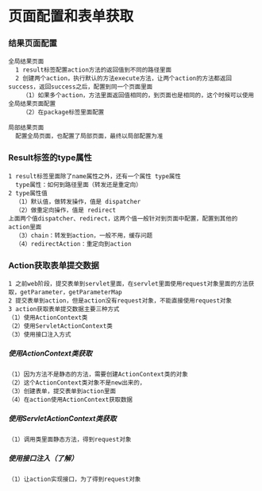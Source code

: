 # 页面配置和表单获取

### 结果页面配置
```
全局结果页面
  1 result标签配置action方法的返回值到不同的路径里面
  2 创建两个action，执行默认的方法execute方法，让两个action的方法都返回success，返回success之后，配置到同一个页面里面
    （1）如果多个action，方法里面返回值相同的，到页面也是相同的，这个时候可以使用全局结果页面配置
    （2）在package标签里面配置

局部结果页面
  配置全局页面，也配置了局部页面，最终以局部配置为准
```

### Result标签的type属性
```
1 result标签里面除了name属性之外，还有一个属性 type属性
  type属性：如何到路径里面（转发还是重定向）
2 type属性值
  （1）默认值，做转发操作，值是 dispatcher
  （2）做重定向操作，值是 redirect
上面两个值dispatcher、redirect，这两个值一般针对到页面中配置，配置到其他的action里面
  （3）chain：转发到action，一般不用，缓存问题
  （4）redirectAction：重定向到action
```
 

### Action获取表单提交数据
```
1 之前web阶段，提交表单到servlet里面，在servlet里面使用request对象里面的方法获取，getParameter，getParameterMap
2 提交表单到action，但是action没有request对象，不能直接使用request对象
3 action获取表单提交数据主要三种方式
（1）使用ActionContext类
（2）使用ServletActionContext类
（3）使用接口注入方式
```

##### 使用ActionContext类获取
```
（1）因为方法不是静态的方法，需要创建ActionContext类的对象
（2）这个ActionContext类对象不是new出来的，
（3）创建表单，提交表单到action里面
（4）在action使用ActionContext获取数据
```
 

##### 使用ServletActionContext类获取
 ```
（1）调用类里面静态方法，得到request对象
 ```

##### 使用接口注入（了解）
```
（1）让action实现接口，为了得到request对象
```
